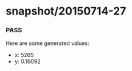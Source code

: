 # snapshot/20150714-27
<!-- Production begins at 2015-07-14T10:58:08 -->


### PASS
Here are some generated values:

* x: 5265
* y: 0.16092

<!-- Production ends at 2015-07-14T10:58:08 -->
